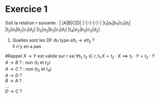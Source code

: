 # Exercice 1
Soit la relation r suivante :
| |A|B|C|D|
|-|-|-|-|-|
|$t_1$|$a_1$|$b_1$|$c_1$|$d_1$|
|$t_2$|$a_1$|$b_2$|$c_1$|$d_2$|
|$t_3$|$a_2$|$b_2$|$c_1$|$d_1$|
|$t_4$|$a_2$|$b_2$|$c_2$|$d_2$|  

1) Quelles sont les DF du type $elt_1\rightarrow elt_2$ ?    
Il n'y en a pas.

#Rappel $X\rightarrow Y$ est valide sur r ssi $\forall t_1, t_2 \in r, t_1. X=t_2\cdot X \implies t_1\cdot Y = t_2\cdot Y$  
$A\rightarrow B \ ?$ : non ($t_1$ et $t_2$)  
$A\rightarrow C \ ?$ : non ($t_3$ et $t_4$)  
$A\rightarrow D \ ?$   
$B\rightarrow A \ ?$   
...  
$D\rightarrow C \ ?$  